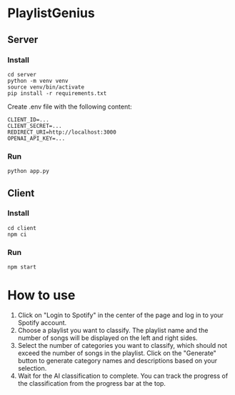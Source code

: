 # PlaylistGenius

## Server

### Install
```
cd server
python -m venv venv
source venv/bin/activate
pip install -r requirements.txt
```

Create .env file with the following content:
```
CLIENT_ID=...
CLIENT_SECRET=...
REDIRECT_URI=http://localhost:3000
OPENAI_API_KEY=...
```

### Run
```
python app.py
```

## Client

### Install
```
cd client
npm ci
```

### Run
```
npm start
```

# How to use

1. Click on "Login to Spotify" in the center of the page and log in to your Spotify account.
2. Choose a playlist you want to classify. The playlist name and the number of songs will be displayed on the left and right sides.
3. Select the number of categories you want to classify, which should not exceed the number of songs in the playlist. Click on the "Generate" button to generate category names and descriptions based on your selection.
4. Wait for the AI classification to complete. You can track the progress of the classification from the progress bar at the top.
